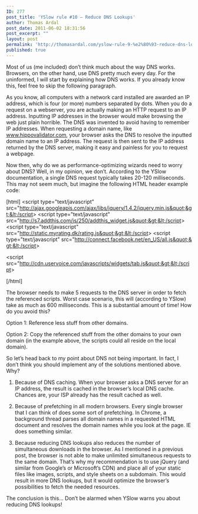 ```yaml
---
ID: 277
post_title: 'YSlow rule #10 – Reduce DNS Lookups'
author: Thomas Ardal
post_date: 2011-06-02 18:31:56
post_excerpt: ""
layout: post
permalink: 'http://thomasardal.com/yslow-rule-9-%e2%80%93-reduce-dns-lookups/'
published: true
---
```

Most of us (me included) don’t think much about the way DNS works. Browsers, on the other hand, use DNS pretty much every day. For the uninformed, I will start by explaining how DNS works. If you already know this, feel free to skip the following paragraph.

As you know, all computers with a network card installed are awarded an IP address, which is four (or more) numbers separated by dots. When you do a request on a webserver, you are actually making an HTTP request to an IP address. Inputting IP addresses in the browser would make browsing the web just plain horrible. The DNS was invented to avoid having to remember IP addresses. When requesting a domain name, like <a href="http://www.hippovalidator.com" target="_blank">www.hippovalidator.com</a>, your browser asks the DNS to resolve the inputted domain name to an IP address. The request is then sent to the IP address returned by the DNS server, making it easy and painless for you to request a webpage.

Now then, why do we as performance-optimizing wizards need to worry about DNS? Well, in my opinion, we don’t. According to the YSlow documentation, a single DNS request typically takes 20-120 milliseconds. This may not seem much, but imagine the following HTML header example code:

[html]
 &lt;script type=&quot;text/javascript&quot; src=&quot;http://ajax.googleapis.com/ajax/libs/jquery/1.4.2/jquery.min.js&quot;&gt;&lt;/script&gt;
 &lt;script type=&quot;text/javascript&quot; src=&quot;http://s7.addthis.com/js/250/addthis_widget.js&quot;&gt;&lt;/script&gt;
 &lt;script type=&quot;text/javascript&quot; src=&quot;http://static.myrating.dk/rating.js&quot;&gt;&lt;/script&gt;
 &lt;script type=&quot;text/javascript&quot; src=&quot;http://connect.facebook.net/en_US/all.js&quot;&gt;&lt;/script&gt;

&lt;script src=&quot;http://cdn.uservoice.com/javascripts/widgets/tab.js&quot;&gt;&lt;/script&gt;

[/html]

The browser needs to make 5 requests to the DNS server in order to fetch the referenced scripts. Worst case scenario, this will (according to YSlow) take as much as 600 milliseconds. This is a substantial amount of time! How do you avoid this?

Option 1: Reference less stuff from other domains.

Option 2: Copy the referenced stuff from the other domains to your own domain (in the example above, the scripts could all reside on the local domain).

So let’s head back to my point about DNS not being important. In fact, I don’t think you should implement any of the solutions mentioned above. Why?

1. Because of DNS caching. When your browser asks a DNS server for an IP address, the result is cached in the browser’s local DNS cache. Chances are, your ISP already has the result cached as well.

2. Because of prefetching in all modern browsers. Every single browser that I can think of does some sort of prefetching. In Chrome, a background thread parses all domain names in a requested HTML document and resolves the domain names while you look at the page. IE does something similar.

3. Because reducing DNS lookups also reduces the number of simultaneous downloads in the browser. As I mentioned in a previous post, the browser is not able to make unlimited simultaneous requests to the same domain. That’s why my recommendation is to use jQuery (and similar from Google’s or Microsoft’s CDN) and place all of your static files like images, scripts, and style sheets on a subdomain. This would result in more DNS lookups, but it would optimize the browser’s possibilities to fetch the needed resources.

The conclusion is this... Don’t be alarmed when YSlow warns you about reducing DNS lookups!